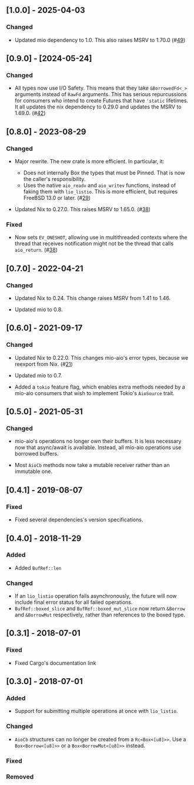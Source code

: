 ## [1.0.0] - 2025-04-03

### Changed

- Updated mio dependency to 1.0.  This also raises MSRV to 1.70.0
  (#[49](https://github.com/asomers/mio-aio/pull/49))

## [0.9.0] - [2024-05-24]

### Changed

- All types now use I/O Safety.  This means that they take `&BorrowedFd<_>`
  arguments instead of `RawFd` arguments.  This has serious repurcussions for
  consumers who intend to create Futures that have `'static` lifetimes.  It all
  updates the nix dependency to 0.29.0 and updates the MSRV to 1.69.0.
  (#[42](https://github.com/asomers/mio-aio/pull/42))

## [0.8.0] - 2023-08-29

### Changed

- Major rewrite.  The new crate is more efficient.  In particular, it:
  * Does not internally Box the types that must be Pinned.  That is now the
    caller's responsibility.
  * Uses the native `aio_readv` and `aio_writev` functions, instead of faking
    them with `lio_listio`.  This is more efficient, but requires FreeBSD 13.0
    or later.
  (#[29](https://github.com/asomers/mio-aio/pull/29))

- Updated Nix to 0.27.0.  This raises MSRV to 1.65.0.
  (#[38](https://github.com/asomers/mio-aio/pull/38))

### Fixed

- Now sets `EV_ONESHOT`, allowing use in multithreaded contexts where the
  thread that receives notification might not be the thread that calls
  `aio_return`.
  (#[38](https://github.com/asomers/mio-aio/pull/38))

## [0.7.0] - 2022-04-21

### Changed

- Updated Nix to 0.24.  This change raises MSRV from 1.41 to 1.46.

- Updated mio to 0.8.

## [0.6.0] - 2021-09-17

### Changed

- Updated Nix to 0.22.0.  This changes mio-aio's error types, because we
  reexport from Nix.
  (#[21](https://github.com/asomers/mio-aio/pull/21))

- Updated mio to 0.7.

- Added a `tokio` feature flag, which enables extra methods needed by a mio-aio
  consumers that wish to implement Tokio's `AioSource` trait.

## [0.5.0] - 2021-05-31

### Changed

- mio-aio's operations no longer own their buffers.  It is less necessary now
  that async/await is available.  Instead, all mio-aio operations use borrowed
  buffers.

- Most `AioCb` methods now take a mutable receiver rather than an immutable one.

## [0.4.1] - 2019-08-07
### Fixed
- Fixed several dependencies's version specifications.

## [0.4.0] - 2018-11-29
### Added
- Added `BufRef::len`

### Changed
- If an `lio_listio` operation fails asynchronously, the future will now
  include final error status for all failed operations.
- `BufRef::boxed_slice` and `BufRef::boxed_mut_slice` now return `&Borrow` and
  `&BorrowMut` respectively, rather than references to the boxed type.

## [0.3.1] - 2018-07-01
### Fixed
- Fixed Cargo's documentation link

## [0.3.0] - 2018-07-01
### Added
- Support for submitting multiple operations at once with `lio_listio`.

### Changed
- `AioCb` structures can no longer be created from a `Rc<Box<[u8]>>`.  Use a
  `Box<Borrow<[u8]>>` or a `Box<BorrowMut<[u8]>>` instead.

### Fixed

### Removed
